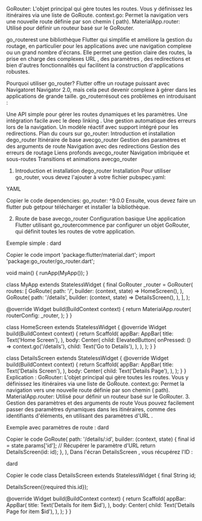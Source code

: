 GoRouter: L'objet principal qui gère toutes les routes. Vous y définissez les itinéraires via une liste de GoRoute.
context.go: Permet la navigation vers une nouvelle route définie par son chemin ( path).
MaterialApp.router: Utilisé pour définir un routeur basé sur le GoRouter.




go_routerest une bibliothèque Flutter qui simplifie et améliore la gestion du routage, en particulier pour les applications avec une navigation complexe ou un grand nombre d'écrans. Elle permet une gestion claire des routes, la prise en charge des complexes URL , des paramètres , des redirections et bien d'autres fonctionnalités qui facilitent la construction d'applications robustes.

Pourquoi utiliser go_router?
Flutter offre un routage puissant avec Navigatoret Navigator 2.0, mais cela peut devenir complexe à gérer dans les applications de grande taille. go_routerrésout ces problèmes en introduisant :

Une API simple pour gérer les routes dynamiques et les paramètres.
Une intégration facile avec le deep linking .
Une gestion automatique des erreurs lors de la navigation.
Un modèle réactif avec support intégré pour les redirections.
Plan du cours sur go_router:
Introduction et installation dego_router
Itinéraire de base avecgo_router
Gestion des paramètres et des arguments de route
Navigation avec des redirections
Gestion des erreurs de routage
Liens profonds avecgo_router
Navigation imbriquée et sous-routes
Transitions et animations avecgo_router
1. Introduction et installation dego_router
Installation
Pour utiliser go_router, vous devez l'ajouter à votre fichier pubspec.yaml:

YAML

Copier le code
dependencies:
  go_router: ^9.0.0
Ensuite, vous devez faire un flutter pub getpour télécharger et installer la bibliothèque.

2. Route de base avecgo_router
Configuration basique
Une application Flutter utilisant go_routercommence par configurer un objet GoRouter, qui définit toutes les routes de votre application.

Exemple simple :
dard

Copier le code
import 'package:flutter/material.dart';
import 'package:go_router/go_router.dart';

void main() {
  runApp(MyApp());
}

class MyApp extends StatelessWidget {
  final GoRouter _router = GoRouter(
    routes: [
      GoRoute(
        path: '/',
        builder: (context, state) => HomeScreen(),
      ),
      GoRoute(
        path: '/details',
        builder: (context, state) => DetailsScreen(),
      ),
    ],
  );

  @override
  Widget build(BuildContext context) {
    return MaterialApp.router(
      routerConfig: _router,
    );
  }
}

class HomeScreen extends StatelessWidget {
  @override
  Widget build(BuildContext context) {
    return Scaffold(
      appBar: AppBar(
        title: Text('Home Screen'),
      ),
      body: Center(
        child: ElevatedButton(
          onPressed: () => context.go('/details'),
          child: Text('Go to Details'),
        ),
      ),
    );
  }
}

class DetailsScreen extends StatelessWidget {
  @override
  Widget build(BuildContext context) {
    return Scaffold(
      appBar: AppBar(
        title: Text('Details Screen'),
      ),
      body: Center(
        child: Text('Details Page'),
      ),
    );
  }
}
Explication :
GoRouter: L'objet principal qui gère toutes les routes. Vous y définissez les itinéraires via une liste de GoRoute.
context.go: Permet la navigation vers une nouvelle route définie par son chemin ( path).
MaterialApp.router: Utilisé pour définir un routeur basé sur le GoRouter.
3. Gestion des paramètres et des arguments de route
Vous pouvez facilement passer des paramètres dynamiques dans les itinéraires, comme des identifiants d'éléments, en utilisant des paramètres d'URL .

Exemple avec paramètres de route :
dard

Copier le code
GoRoute(
  path: '/details/:id',
  builder: (context, state) {
    final id = state.params['id']; // Récupérer le paramètre d'URL
    return DetailsScreen(id: id);
  },
),
Dans l'écran DetailsScreen , vous récupérez l'ID :

dard

Copier le code
class DetailsScreen extends StatelessWidget {
  final String id;

  DetailsScreen({required this.id});

  @override
  Widget build(BuildContext context) {
    return Scaffold(
      appBar: AppBar(
        title: Text('Details for item $id'),
      ),
      body: Center(
        child: Text('Details Page for item $id'),
      ),
    );
  }
}